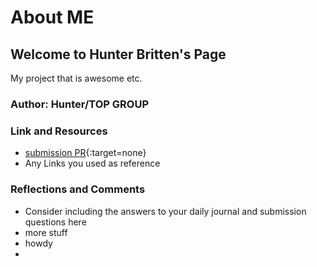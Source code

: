 # About ME

## Welcome to Hunter Britten's Page

My project that is awesome etc.

### Author: Hunter/TOP GROUP

### Link and Resources
- [submission PR](http://somewhere.com){:target=none}
- Any Links you used as reference

### Reflections and Comments
- Consider including the answers to your daily journal and submission questions here
- more stuff
- howdy
- 